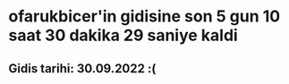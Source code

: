 # ofarukbicer'in gidisine son 5 gun 10 saat 30 dakika 29 saniye kaldi

## Gidis tarihi: 30.09.2022 :(